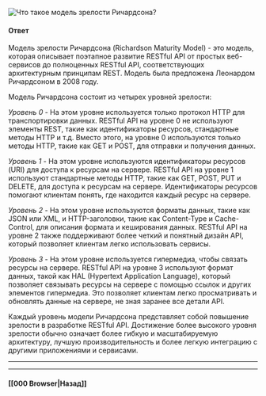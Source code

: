 
![Что такое модель зрелости Ричардсона?](https://youtu.be/-mWa7erZu64?t=30)

#### Ответ

Модель зрелости Ричардсона (Richardson Maturity Model) - это модель, которая описывает поэтапное развитие RESTful API от простых веб-сервисов до полноценных RESTful API, соответствующих архитектурным принципам REST. Модель была предложена Леонардом Ричардсоном в 2008 году.

Модель Ричардсона состоит из четырех уровней зрелости:

*Уровень 0* - На этом уровне используется только протокол HTTP для транспортировки данных. RESTful API на уровне 0 не используют элементы REST, такие как идентификаторы ресурсов, стандартные методы HTTP и т.д. Вместо этого, на уровне 0 используются только методы HTTP, такие как GET и POST, для отправки и получения данных.

*Уровень 1* - На этом уровне используются идентификаторы ресурсов (URI) для доступа к ресурсам на сервере. RESTful API на уровне 1 используют стандартные методы HTTP, такие как GET, POST, PUT и DELETE, для доступа к ресурсам на сервере. Идентификаторы ресурсов помогают клиентам понять, где находится каждый ресурс на сервере.

*Уровень 2* - На этом уровне используются форматы данных, такие как JSON или XML, и HTTP-заголовки, такие как Content-Type и Cache-Control, для описания формата и кеширования данных. RESTful API на уровне 2 также поддерживают более четкий и понятный дизайн API, который позволяет клиентам легко использовать сервисы.

*Уровень 3* - На этом уровне используется гипермедиа, чтобы связать ресурсы на сервере. RESTful API на уровне 3 используют формат данных, такой как HAL (Hypertext Application Language), который позволяет связывать ресурсы на сервере с помощью ссылок и других элементов гипермедиа. Это позволяет клиентам легко просматривать и обновлять данные на сервере, не зная заранее все детали API.

Каждый уровень модели Ричардсона представляет собой повышение зрелости в разработке RESTful API. Достижение более высокого уровня зрелости обычно означает более гибкую и масштабируемую архитектуру, лучшую производительность и более легкую интеграцию с другими приложениями и сервисами.

___


___

#### [[000 Browser|Назад]]
